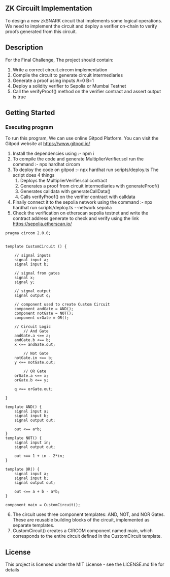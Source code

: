 ## ZK Circuilt Implementation
To design a new zkSNARK circuit that implements some logical operations. We need to implement the circuit and deploy a verifier on-chain to verify proofs generated from this circuit.
## Description
For the Final Challenge, The project should contain:

1. Write a correct circuit.circom implementation
2. Compile the circuit to generate circuit intermediaries
3. Generate a proof using inputs A=0 B=1
4. Deploy a solidity verifier to Sepolia or Mumbai Testnet
5. Call the verifyProof() method on the verifier contract and assert output is true

## Getting Started
### Executing program
To run this program, We can use online Gitpod Platform. You can visit the Gitpod website at https://www.gitpod.io/
1. Install the dependencies using :- npm i
2. To compile the code and generate MultiplierVerifier.sol run the command :- npx hardhat circom
3. To deploy the code on gitpod :- npx hardhat run scripts/deploy.ts
   The script does 4 things
   1. Deploys the MultiplierVerifier.sol contract
   2. Generates a proof from circuit intermediaries with generateProof()
   3. Generates calldata with generateCallData()
   4. Calls verifyProof() on the verifier contract with calldata
4. Finally connect it to the sepolia network using the command :- npx hardhat run scripts/deploy.ts --network sepolia
5. Check the verification on etherscan sepolia testnet and write the contract address generate to check and verify using the link https://sepolia.etherscan.io/

```
pragma circom 2.0.0;


template CustomCircuit () {

    // signal inputs
    signal input a;
    signal input b;

    // signal from gates
    signal x;
    signal y;

    // signal output 
    signal output q;

    // component used to create Custom Circuit
    component andGate = AND();
    component notGate = NOT();
    component orGate = OR();

    // Circuit Logic
        // And Gate
    andGate.a <== a;
    andGate.b <== b;
    x <== andGate.out;

        // Not Gate  
    notGate.in <== b;
    y <== notGate.out;

        // OR Gate
    orGate.a <== x;
    orGate.b <== y;

    q <== orGate.out;

}

template AND() {
    signal input a;
    signal input b;
    signal output out;

    out <== a*b;
}
template NOT() {
    signal input in;
    signal output out;

    out <== 1 + in - 2*in;
}

template OR() {
    signal input a;
    signal input b;
    signal output out;

    out <== a + b - a*b;
}

component main = CustomCircuit();

```
6. The circuit uses three component templates: AND, NOT, and NOR Gates. These are reusable building blocks of the circuit, implemented as separate templates.
7. CustomCircuit() creates a CIRCOM component named main, which corresponds to the entire circuit defined in the CustomCircuit template.


## License

This project is licensed under the MIT License - see the LICENSE.md file for details
